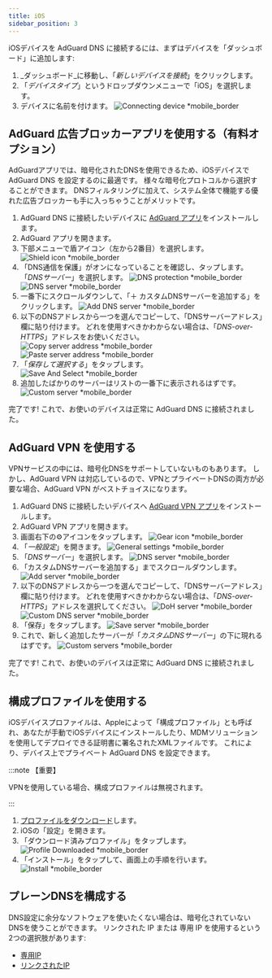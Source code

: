 ```yaml
---
title: iOS
sidebar_position: 3
---
```


iOSデバイスを AdGuard DNS に接続するには、まずはデバイスを「ダッシュボード」に追加します:

1. _ダッシュボード_に移動し、「_新しいデバイスを接続_」をクリックします。
2. 「_デバイスタイプ_」というドロップダウンメニューで「iOS」を選択します。
3. デバイスに名前を付けます。
   ![Connecting device \*mobile\_border](https://cdn.adtidy.org/content/kb/dns/private/new_dns/connect/ios_ab/choose_ios.png)

## AdGuard 広告ブロッカーアプリを使用する（有料オプション）

AdGuardアプリでは、暗号化されたDNSを使用できるため、iOSデバイスで AdGuard DNS を設定するのに最適です。 様々な暗号化プロトコルから選択することができます。 DNSフィルタリングに加えて、システム全体で機能する優れた広告ブロッカーも手に入っちゃうことがメリットです。

1. AdGuard DNS に接続したいデバイスに [AdGuard アプリ](https://adguard.com/adguard-ios/overview.html)をインストールします。
2. AdGuard アプリを開きます。
3. 下部メニューで盾アイコン（左から2番目）を選択します。
   ![Shield icon \*mobile\_border](https://cdn.adtidy.org/content/kb/dns/private/new_dns/connect/ios_ab/ios_step3.jpg)
4. 「DNS通信を保護」がオンになっていることを確認し、タップします。 「_DNSサーバー_」を選択します。
   ![DNS protection \*mobile\_border](https://cdn.adtidy.org/content/kb/dns/private/new_dns/connect/ios_ab/ios_step4.jpg)
   ![DNS server \*mobile\_border](https://cdn.adtidy.org/content/kb/dns/private/new_dns/connect/ios_ab/ios_step4_2.jpg)
5. 一番下にスクロールダウンして、「＋ カスタムDNSサーバーを追加する」をクリックします。
   ![Add DNS server \*mobile\_border](https://cdn.adtidy.org/content/kb/dns/private/new_dns/connect/ios_ab/ios_step5.jpg)
6. 以下のDNSアドレスから一つを選んでコピーして、「DNSサーバーアドレス」欄に貼り付けます。 どれを使用すべきかわからない場合は、「_DNS-over-HTTPS_」アドレスをお使いください。
   ![Copy server address \*mobile\_border](https://cdn.adtidy.org/content/kb/dns/private/new_dns/connect/ios_ab/ios_step6_1.png)
   ![Paste server address \*mobile\_border](https://cdn.adtidy.org/content/kb/dns/private/new_dns/connect/ios_ab/ios_step6_2.jpg)
7. 「_保存して選択する_」をタップします。
   ![Save And Select \*mobile\_border](https://cdn.adtidy.org/content/kb/dns/private/new_dns/connect/ios_ab/ios_step7.jpg)
8. 追加したばかりのサーバーはリストの一番下に表示されるはずです。
   ![Custom server \*mobile\_border](https://cdn.adtidy.org/content/kb/dns/private/new_dns/connect/ios_ab/ios_step8.jpg)

完了です! これで、お使いのデバイスは正常に AdGuard DNS に接続されました。

## AdGuard VPN を使用する

VPNサービスの中には、暗号化DNSをサポートしていないものもあります。 しかし、AdGuard VPN は対応しているので、VPNとプライベートDNSの両方が必要な場合、AdGuard VPN がベストチョイスになります。

1. AdGuard DNS に接続したいデバイスへ [AdGuard VPN アプリ](https://adguard-vpn.com/ios/overview.html)をインストールします。
2. AdGuard VPN アプリを開きます。
3. 画面右下の⚙️アイコンをタップします。
   ![Gear icon \*mobile\_border](https://cdn.adtidy.org/content/kb/dns/private/new_dns/connect/ios_vpn/ios_step3.jpg)
4. 「_一般設定_」を開きます。
   ![General settings \*mobile\_border](https://cdn.adtidy.org/content/kb/dns/private/new_dns/connect/ios_vpn/ios_step4.jpg)
5. 「_DNSサーバー_」を選択します。
   ![DNS server \*mobile\_border](https://cdn.adtidy.org/content/kb/dns/private/new_dns/connect/ios_vpn/ios_step5.png)
6. 「カスタムDNSサーバーを追加する」までスクロールダウンします。
   ![Add server \*mobile\_border](https://cdn.adtidy.org/content/kb/dns/private/new_dns/connect/ios_vpn/ios_step6.png)
7. 以下のDNSアドレスから一つを選んでコピーして、「DNSサーバーアドレス」欄に貼り付けます。 どれを使用すべきかわからない場合は、「_DNS-over-HTTPS_」アドレスを選択してください。
   ![DoH server \*mobile\_border](https://cdn.adtidy.org/content/kb/dns/private/new_dns/connect/ios_vpn/ios_step7_1.png)
   ![Custom DNS server \*mobile\_border](https://cdn.adtidy.org/content/kb/dns/private/new_dns/connect/ios_vpn/ios_step7_2.jpg)
8. 「保存」をタップします。
   ![Save server \*mobile\_border](https://cdn.adtidy.org/content/kb/dns/private/new_dns/connect/ios_vpn/ios_step8.jpg)
9. これで、新しく追加したサーバーが「_カスタムDNSサーバー_」の下に現れるはずです。
   ![Custom servers \*mobile\_border](https://cdn.adtidy.org/content/kb/dns/private/new_dns/connect/ios_vpn/ios_step9.png)

完了です! これで、お使いのデバイスは正常に AdGuard DNS に接続されました。

## 構成プロファイルを使用する

iOSデバイスプロファイルは、Appleによって「構成プロファイル」とも呼ばれ、あなたが手動でiOSデバイスにインストールしたり、MDMソリューションを使用してデプロイできる証明書に署名されたXMLファイルです。 これにより、デバイス上でプライベート AdGuard DNS を設定できます。

:::note 【重要】

VPNを使用している場合、構成プロファイルは無視されます。

:::

1. [プロファイルをダウンロード](https://dns.website.agrd.dev/public_api/v1/settings/e7b499cc-94c0-4448-8404-88d11f4f51a2/doh_mobileconfig.xml)します。
2. iOSの「設定」を開きます。
3. 「ダウンロード済みプロファイル」をタップします。
   ![Profile Downloaded \*mobile\_border](https://cdn.adtidy.org/content/kb/dns/private/new_dns/connect/ios_manual/manual_step3.png)
4. 「インストール」をタップして、画面上の手順を行います。
   ![Install \*mobile\_border](https://cdn.adtidy.org/content/kb/dns/private/new_dns/connect/ios_manual/manual_step4.png)

## プレーンDNSを構成する

DNS設定に余分なソフトウェアを使いたくない場合は、暗号化されていないDNSを使うことができます。 リンクされた IP または 専用 IP を使用するという2つの選択肢があります:

- [専用IP](/private-dns/connect-devices/other-options/dedicated-ip.md)
- [リンクされたIP](/private-dns/connect-devices/other-options/linked-ip.md)
